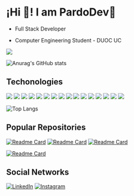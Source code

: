 # ¡Hi 👋! I am PardoDev👾

- Full Stack Developer

- Computer Engineering Student - DUOC UC

![](https://komarev.com/ghpvc/?username=Pardo-Dev&color=blueviolet&style=for-the-badge)

![Anurag's GitHub stats](https://github-readme-stats.vercel.app/api?username=Pardo-Dev&show_icons=true&theme=chartreuse-dark) 

## Techonologies

![](https://img.shields.io/badge/Python-3776AB?style=for-the-badge&logo=python&logoColor=white)
![](https://img.shields.io/badge/Django-092E20?style=for-the-badge&logo=django&logoColor=white)
![](https://img.shields.io/badge/HTML5-E34F26?style=for-the-badge&logo=html5&logoColor=white)
![](https://img.shields.io/badge/CSS3-1572B6?style=for-the-badge&logo=css3&logoColor=white)
![](https://img.shields.io/badge/Bootstrap-563D7C?style=for-the-badge&logo=bootstrap&logoColor=white)
![](https://img.shields.io/badge/JavaScript-F7DF1E?style=for-the-badge&logo=javascript&logoColor=black)
![](https://img.shields.io/badge/jQuery-0769AD?style=for-the-badge&logo=jquery&logoColor=white)
![](https://img.shields.io/badge/TypeScript-007ACC?style=for-the-badge&logo=typescript&logoColor=white)
![](https://img.shields.io/badge/Node.js-43853D?style=for-the-badge&logo=node.js&logoColor=white)
![](https://img.shields.io/badge/Express.js-404D59?style=for-the-badge)
![](https://img.shields.io/badge/Angular-DD0031?style=for-the-badge&logo=angular&logoColor=white)
![](https://img.shields.io/badge/React-20232A?style=for-the-badge&logo=react&logoColor=61DAFB)
![](https://img.shields.io/badge/Vue.js-35495E?style=for-the-badge&logo=vue.js&logoColor=4FC08D)
![](https://img.shields.io/badge/PHP-777BB4?style=for-the-badge&logo=php&logoColor=white)
![](https://img.shields.io/badge/MySQL-00000F?style=for-the-badge&logo=mysql&logoColor=white)
![](https://img.shields.io/badge/PostgreSQL-316192?style=for-the-badge&logo=postgresql&logoColor=white)

![Top Langs](https://github-readme-stats.vercel.app/api/top-langs/?username=Pardo-Dev&theme=chartreuse-dark)

## Popular Repositories

[![Readme Card](https://github-readme-stats.vercel.app/api/pin/?username=Pardo-Dev&repo=Show-registered-networks-and-passwords&theme=chartreuse-dark)](https://github.com/Pardo-Dev/Show-registered-networks-and-passwords)
[![Readme Card](https://github-readme-stats.vercel.app/api/pin/?username=Pardo-Dev&repo=RayoMkween-Taller_Mecanico&theme=chartreuse-dark)](https://github.com/Pardo-Dev/RayoMkween-Taller_Mecanico)
[![Readme Card](https://github-readme-stats.vercel.app/api/pin/?username=Pardo-Dev&repo=Comandos-Git&theme=chartreuse-dark)](https://github.com/Pardo-Dev/Comandos-Git)




[![Readme Card](https://github-readme-stats.vercel.app/api/pin/?username=Pardo-Dev&repo=RegistrApp&theme=chartreuse-dark)](https://github.com/Pardo-Dev/RegistrApp)

## Social Networks
[![LinkedIn](https://img.shields.io/badge/LinkedIn-0077B5?style=for-the-badge&logo=linkedin&logoColor=white)](https://www.linkedin.com/in/carlos-pardo-belmar-507860243/)
[![Instagram](https://img.shields.io/badge/Instagram-E4405F?style=for-the-badge&logo=instagram&logoColor=white)](https://www.instagram.com/_p4rd0.c_/)

